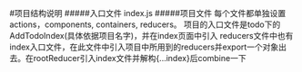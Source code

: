 #项目结构说明
 #####入口文件
    index.js
 #####项目文件
    每个文件都单独设置actions，components, containers, reducers。
    项目的入口文件是todo下的AddTodoIndex(具体依据项目名字)，并在index页面中引入
    reducers文件中也有index入口文件，在此文件中引入项目中所用到的reducers并export一个对象出去。在rootReducer引入index文件并解构{...index}后combine一下
    